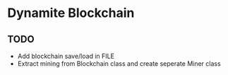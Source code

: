#  Dynamite Blockchain

## TODO

* Add blockchain save/load in FILE
* Extract mining from Blockchain class and create seperate Miner class

